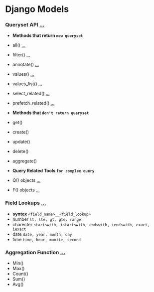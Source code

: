 # Django Models

### Queryset API [...](https://docs.djangoproject.com/en/4.0/ref/models/querysets/#queryset-api)
   - **Methods that return `new queryset`**
   - all() [...](https://docs.djangoproject.com/en/4.0/ref/models/querysets/#all)
   - filter() [...](https://docs.djangoproject.com/en/4.0/ref/models/querysets/#filter)
   - annotate() [...](https://docs.djangoproject.com/en/4.0/ref/models/querysets/#annotate)
   - values() [...](https://docs.djangoproject.com/en/4.0/ref/models/querysets/#values)
   - values_list() [...](https://docs.djangoproject.com/en/4.0/ref/models/querysets/#values)
   - select_related() [...](https://docs.djangoproject.com/en/4.0/ref/models/querysets/#select-related)
   - prefetch_related() [...](https://docs.djangoproject.com/en/4.0/ref/models/querysets/#prefetch-related)
   
   - **Methods that `don't return queryset`**
   - get()
   - create()
   - update()
   - delete()
   - aggregate()
   - **Query Related Tools `for complex query`**
   - Q() objects [...](https://docs.djangoproject.com/en/4.0/ref/models/querysets/#q-objects)
   - F() objects [...](https://docs.djangoproject.com/en/4.0/ref/models/expressions/#django.db.models.F)


### Field Lookups [...](https://docs.djangoproject.com/en/4.0/ref/models/querysets/#field-lookups)
   - **syntex** `<field_name>__<field_lookup>`
   - number `lt, lte, gt, gte, range`
   - charecter `startswith, istartswith, endswith, iendswith, exact, iexact`
   - date `date, year, month, day`
   - time `time, hour, munite, second`

### Aggregation Function [...](https://docs.djangoproject.com/en/4.0/ref/models/querysets/#aggregation-functions)
   - Min()
   - Max()
   - Count()
   - Sum()
   - Avg()
